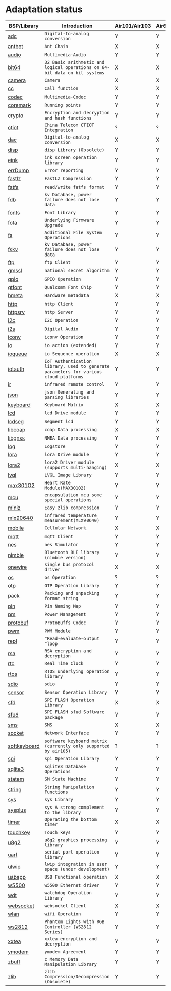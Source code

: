 # Adaptation status

|BSP/Library | Introduction|Air101/Air103|Air601|Air105|ESP32C3|ESP32S3|Air780E/Air700E|Air780EP|
|---|---|---|---|---|---|---|---|---|
|[adc](adc.md)|`Digital-to-analog conversion`|Y|Y|Y|Y|Y|Y|Y|
|[antbot](antbot.md)|`Ant Chain`|X|X|X|X|X|Y|X|
|[audio](audio.md)|`Multimedia-Audio`|Y|Y|Y|X|X|Y|Y|
|[bit64](bit64.md)|`32 Basic arithmetic and logical operations on 64-bit data on bit systems`|X|X|Y|Y|Y|Y|Y|
|[camera](camera.md)|`Camera`|X|X|Y|X|X|X|Y|
|[cc](cc.md)|`Call function`|X|X|X|X|X|X|Y|
|[codec](codec.md)|`Multimedia-Codec`|Y|Y|Y|X|X|Y|Y|
|[coremark](coremark.md)|`Running points`|Y|Y|Y|Y|Y|Y|Y|
|[crypto](crypto.md)|`Encryption and decryption and hash functions`|Y|Y|Y|Y|Y|Y|Y|
|[ctiot](ctiot.md)|`China Telecom CTIOT Integration`|?|?|?|?|?|?|?|
|[dac](dac.md)|`Digital-to-analog conversion`|X|X|Y|X|X|X|X|
|[disp](disp.md)|`disp Library (Obsolete)`|Y|Y|Y|Y|Y|Y|Y|
|[eink](eink.md)|`ink screen operation library`|Y|Y|Y|Y|Y|Y|Y|
|[errDump](errDump.md)|`Error reporting`|Y|Y|X|X|X|Y|Y|
|[fastlz](fastlz.md)|`FastLZ Compression`|Y|Y|X|X|X|Y|Y|
|[fatfs](fatfs.md)|`read/write fatfs format`|Y|Y|Y|Y|Y|Y|Y|
|[fdb](fdb.md)|`kv Database, power failure does not lose data`|Y|Y|Y|Y|Y|Y|Y|
|[fonts](fonts.md)|`Font Library`|Y|Y|Y|Y|Y|Y|Y|
|[fota](fota.md)|`Underlying Firmware Upgrade`|Y|Y|Y|X|X|Y|Y|
|[fs](fs.md)|`Additional File System Operations`|Y|Y|Y|Y|Y|Y|Y|
|[fskv](fskv.md)|`kv Database, power failure does not lose data`|Y|Y|Y|Y|Y|Y|Y|
|[ftp](ftp.md)|`ftp Client`|Y|Y|Y|Y|Y|Y|Y|
|[gmssl](gmssl.md)|`national secret algorithm`|Y|Y|Y|X|X|Y|Y|
|[gpio](gpio.md)|`GPIO Operation`|Y|Y|Y|Y|Y|Y|Y|
|[gtfont](gtfont.md)|`Qualcomm Font Chip`|Y|Y|Y|X|X|Y|Y|
|[hmeta](hmeta.md)|`Hardware metadata`|X|X|X|X|X|Y|Y|
|[http](http.md)|`http Client`|Y|Y|Y|Y|Y|Y|Y|
|[httpsrv](httpsrv.md)|`http Server`|Y|Y|X|Y|Y|Y|Y|
|[i2c](i2c.md)|`I2C Operation`|Y|Y|Y|Y|Y|Y|Y|
|[i2s](i2s.md)|`Digital Audio`|Y|Y|X|X|X|Y|Y|
|[iconv](iconv.md)|`iconv Operation`|Y|Y|Y|Y|Y|Y|Y|
|[io](io.md)|`io action (extended)`|Y|Y|Y|Y|Y|Y|Y|
|[ioqueue](ioqueue.md)|`io Sequence operation`|X|X|Y|X|X|X|Y|
|[iotauth](iotauth.md)|`IoT Authentication library, used to generate parameters for various cloud platforms`|Y|Y|Y|Y|Y|Y|Y|
|[ir](ir.md)|`infrared remote control`|Y|Y|X|Y|Y|Y|Y|
|[json](json.md)|`json Generating and parsing libraries`|Y|Y|Y|Y|Y|Y|Y|
|[keyboard](keyboard.md)|`Keyboard Matrix`|X|X|Y|X|X|X|X|
|[lcd](lcd.md)|`lcd Drive module`|Y|Y|Y|Y|Y|Y|Y|
|[lcdseg](lcdseg.md)|`Segment lcd`|Y|Y|X|X|X|X|X|
|[libcoap](libcoap.md)|`coap Data processing`|X|X|X|X|X|X|X|
|[libgnss](libgnss.md)|`NMEA Data processing`|Y|Y|Y|Y|Y|Y|Y|
|[log](log.md)|`Logstore`|Y|Y|Y|Y|Y|Y|Y|
|[lora](lora.md)|`lora Drive module`|Y|Y|Y|Y|Y|Y|Y|
|[lora2](lora2.md)|`lora2 Driver module (supports multi-hanging)`|X|X|Y|Y|Y|Y|Y|
|[lvgl](lvgl.md)|`LVGL Image Library`|Y|Y|Y|Y|Y|Y|Y|
|[max30102](max30102.md)|`Heart Rate Module(MAX30102)`|Y|Y|Y|Y|Y|Y|Y|
|[mcu](mcu.md)|`encapsulation mcu some special operations`|Y|Y|Y|Y|Y|Y|Y|
|[miniz](miniz.md)|`Easy zlib compression`|Y|Y|Y|Y|Y|Y|Y|
|[mlx90640](mlx90640.md)|`infrared temperature measurement(MLX90640)`|Y|Y|Y|Y|Y|Y|Y|
|[mobile](mobile.md)|`Cellular Network`|X|X|X|X|X|Y|Y|
|[mqtt](mqtt.md)|`mqtt Client`|Y|Y|Y|Y|Y|Y|Y|
|[nes](nes.md)|`nes Simulator`|Y|Y|Y|X|X|Y|Y|
|[nimble](nimble.md)|`Bluetooth BLE library (nimble version)`|Y|Y|X|Y|Y|X|X|
|[onewire](onewire.md)|`single bus protocol driver`|X|X|X|X|X|X|X|
|[os](os.md)|`os Operation`|?|?|?|?|?|?|?|
|[otp](otp.md)|`OTP Operation Library`|Y|Y|Y|X|X|Y|Y|
|[pack](pack.md)|`Packing and unpacking format string`|Y|Y|Y|Y|Y|Y|Y|
|[pin](pin.md)|`Pin Naming Map`|Y|Y|Y|X|X|X|X|
|[pm](pm.md)|`Power Management`|Y|Y|Y|Y|Y|Y|Y|
|[protobuf](protobuf.md)|`ProtoBuffs Codec`|Y|Y|Y|Y|Y|Y|Y|
|[pwm](pwm.md)|`PWM Module`|Y|Y|Y|Y|Y|Y|Y|
|[repl](repl.md)|`"Read-evaluate-output "loop`|Y|Y|Y|Y|Y|Y|Y|
|[rsa](rsa.md)|`RSA encryption and decryption`|Y|Y|Y|Y|Y|Y|Y|
|[rtc](rtc.md)|`Real Time Clock`|Y|Y|Y|Y|Y|Y|Y|
|[rtos](rtos.md)|`RTOS underlying operation library`|Y|Y|Y|Y|Y|Y|Y|
|[sdio](sdio.md)|`sdio`|Y|Y|X|X|X|X|X|
|[sensor](sensor.md)|`Sensor Operation Library`|Y|Y|Y|Y|Y|Y|Y|
|[sfd](sfd.md)|`SPI FLASH Operation Library`|X|X|Y|X|X|Y|Y|
|[sfud](sfud.md)|`SPI FLASH sfud Software package`|Y|Y|Y|Y|Y|Y|Y|
|[sms](sms.md)|`SMS`|X|X|X|X|X|X|Y|
|[socket](socket.md)|`Network Interface`|Y|Y|Y|Y|Y|Y|Y|
|[softkeyboard](softkeyboard.md)|`software keyboard matrix (currently only supported by air105)`|?|?|?|?|?|?|?|
|[spi](spi.md)|`spi Operation Library`|Y|Y|Y|Y|Y|Y|Y|
|[sqlite3](sqlite3.md)|`sqlite3 Database Operations`|Y|Y|X|X|X|Y|Y|
|[statem](statem.md)|`SM State Machine`|Y|Y|Y|Y|Y|Y|Y|
|[string](string.md)|`String Manipulation Functions`|Y|Y|Y|Y|Y|Y|Y|
|[sys](sys.md)|`sys Library`|Y|Y|Y|Y|Y|Y|Y|
|[sysplus](sysplus.md)|`sys A strong complement to the library`|Y|Y|Y|Y|Y|Y|Y|
|[timer](timer.md)|`Operating the bottom timer`|X|X|X|X|X|X|X|
|[touchkey](touchkey.md)|`Touch keys`|Y|Y|X|X|X|X|X|
|[u8g2](u8g2.md)|`u8g2 graphics processing library`|Y|Y|Y|Y|Y|Y|Y|
|[uart](uart.md)|`serial port operation library`|Y|Y|Y|Y|Y|Y|Y|
|[ulwip](ulwip.md)|`lwip integration in user space (under development)`|Y|Y|X|Y|Y|X|X|
|[usbapp](usbapp.md)|`USB Functional operation`|X|X|Y|X|X|X|X|
|[w5500](w5500.md)|`w5500 Ethernet driver`|Y|Y|Y|Y|Y|Y|Y|
|[wdt](wdt.md)|`watchdog Operation Library`|Y|Y|Y|Y|Y|Y|Y|
|[websocket](websocket.md)|`websocket Client`|X|X|X|X|X|Y|Y|
|[wlan](wlan.md)|`wifi Operation`|Y|Y|X|Y|Y|Y|Y|
|[ws2812](ws2812.md)|`Phantom Lights with RGB Controller (WS2812 Series)`|Y|Y|X|X|X|Y|Y|
|[xxtea](xxtea.md)|`xxtea encryption and decryption `|Y|Y|X|Y|Y|Y|Y|
|[ymodem](ymodem.md)|`ymodem Agreement`|Y|Y|Y|Y|Y|Y|Y|
|[zbuff](zbuff.md)|`c Memory Data Manipulation Library`|Y|Y|Y|Y|Y|Y|Y|
|[zlib](zlib.md)|`zlib Compression/Decompression (Obsolete)`|Y|Y|Y|X|X|X|X|
